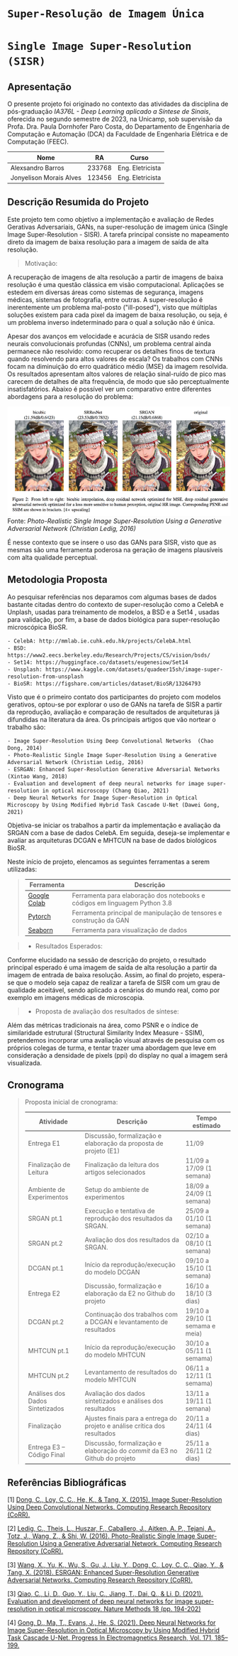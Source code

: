 # `Super-Resolução de Imagem Única`
# `Single Image Super-Resolution (SISR)`

## Apresentação

O presente projeto foi originado no contexto das atividades da disciplina de pós-graduação *IA376L - Deep Learning aplicado a Síntese de Sinais*, 
oferecida no segundo semestre de 2023, na Unicamp, sob supervisão da Profa. Dra. Paula Dornhofer Paro Costa, do Departamento de Engenharia de Computação e Automação (DCA) da Faculdade de Engenharia Elétrica e de Computação (FEEC).

 |Nome  | RA | Curso|
 |--|--|--|
 | Alexsandro Barros | 233768  | Eng. Eletricista|
 | Jonyelison Morais Alves | 123456  | Eng. Eletricista|

## Descrição Resumida do Projeto

Este projeto tem como objetivo a implementação e avaliação de Redes Gerativas Adversariais, GANs, na
super-resolução de imagem única (Single Image Super-Resolution - SISR). A tarefa principal consiste
no mapeamento direto da imagem de baixa resolução para a imagem de saída de alta resolução.

> Motivação: 

A recuperação de imagens de alta resolução a partir de imagens de baixa resolução é uma questão
clássica em visão computacional. Aplicações se estedem em diversas áreas como sistemas de
segurança, imagens médicas, sistemas de fotografia, entre outras. A super-resolução é inerentemente um
problema mal-posto ("ill-posed"), visto que múltiplas soluções existem para cada pixel da imagem de baixa
resolução, ou seja, é um problema inverso indeterminado para o qual a solução não é única.  

Apesar dos avanços em velocidade e acurácia de SISR usando redes neurais convolucionais profundas (CNNs), um
problema central ainda permanece não resolvido: como recuperar os detalhes finos de textura quando resolvendo
para altos valores de escala? Os trabalhos com CNNs focam na diminuição do erro quadrático médio (MSE) da imagem resolvida. Os resultados apresentam altos valores de relação sinal-ruído de pico mas carecem 
de detalhes de alta frequência, de modo que são perceptualmente insatisfatórios. Abaixo é possível ver um comparativo entre diferentes abordagens para a resolução do problema: 

![sisr](sisr_img.png?raw=True "SISR")
Fonte: *Photo-Realistic Single Image Super-Resolution Using a Generative Adversarial Network (Christian Ledig, 2016)*

É nesse contexto que se insere o uso das GANs para SISR, visto que as mesmas são uma ferramenta
poderosa na geração de imagens plausíveis com alta qualidade perceptual.

## Metodologia Proposta

Ao pesquisar referências nos deparamos com algumas bases de dados bastante citadas dentro do contexto de
super-resolução como a CelebA e Unplash, usadas para treinamento de modelos, a BSD e a Set14 , usadas para
validação, por fim, a base de dados biológica para super-resolução microscópica BioSR. 

    - CelebA: http://mmlab.ie.cuhk.edu.hk/projects/CelebA.html
    - BSD: https://www2.eecs.berkeley.edu/Research/Projects/CS/vision/bsds/
    - Set14: https://huggingface.co/datasets/eugenesiow/Set14
    - Unsplash: https://www.kaggle.com/datasets/quadeer15sh/image-super-resolution-from-unsplash
    - BioSR: https://figshare.com/articles/dataset/BioSR/13264793

Visto que é o primeiro contato dos participantes do projeto com modelos gerativos, optou-se por explorar
o uso de GANs na tarefa de SISR a partir da reprodução, avaliação e comparação de resultados de arquiteturas
já difundidas na literatura da área. Os principais artigos que vão nortear o trabalho são: 

    - Image Super-Resolution Using Deep Convolutional Networks  (Chao Dong, 2014)
    - Photo-Realistic Single Image Super-Resolution Using a Generative Adversarial Network (Christian Ledig, 2016)
    - ESRGAN: Enhanced Super-Resolution Generative Adversarial Networks (Xintao Wang, 2018)
    - Evaluation and development of deep neural networks for image super-resolution in optical microscopy (Chang Qiao, 2021)
    - Deep Neural Networks for Image Super-Resolution in Optical Microscopy by Using Modified Hybrid Task Cascade U-Net (Dawei Gong, 2021)

Objetiva-se iniciar os trabalhos a partir da implementação e avaliação da SRGAN com a base de dados CelebA. Em seguida, deseja-se implementar e avaliar as arquiteturas DCGAN e MHTCUN na base de dados biológicos BioSR. 

Neste início de projeto, elencamos as seguintes ferramentas a serem utilizadas:

> |Ferramenta | Descrição|
> |--|--|
> | [Google Colab](https://colab.research.google.com/) | Ferramenta para elaboração dos notebooks e códigos em linguagem Python 3.8 |
> | [Pytorch](https://pytorch.org/) | Ferramenta principal de manipulação de tensores e construção da GAN |
> | [Seaborn](https://seaborn.pydata.org/) | Ferramenta para visualização de dados |

> * Resultados Esperados:

Conforme elucidado na sessão de descrição do projeto, o resultado principal esperado é uma imagem de 
saída de alta resolução a partir da imagem de entrada de baixa resolução. Assim, ao final do projeto, 
espera-se que o modelo seja capaz de realizar a tarefa de SISR com um grau de qualidade aceitável, sendo
aplicado a cenários do mundo real, como por exemplo em imagens médicas de microscopia. 

> * Proposta de avaliação dos resultados de síntese:

Além das métricas tradicionais na área, como PSNR e o índice de similaridade estrutural (Structural Similarity Index Measure - SSIM), pretendemos incorporar uma avaliação visual através de pesquisa
com os próprios colegas de turma, e tentar trazer uma abordagem que leve em consideração a
densidade de pixels (ppi) do display no qual a imagem será visualizada. 

## Cronograma
> Proposta inicial de cronograma:
>
> |Atividade  | Descrição | Tempo estimado|
> |--|--|--|
> | Entrega E1 | Discussão, formalização e elaboração da proposta de projeto (E1) | 11/09 |
> | Finalização de Leitura | Finalização da leitura dos artigos selecionados | 11/09 a 17/09 (1 semana) |
> | Ambiente de Experimentos | Setup do ambiente de experimentos | 18/09 a 24/09 (1 semana) |
> | SRGAN pt.1 | Execução e tentativa de reprodução dos resultados da SRGAN. | 25/09 a 01/10 (1 semana) |
> | SRGAN pt.2 | Avaliação dos dos resultados da SRGAN. | 02/10 a 08/10 (1 semana) |
> | DCGAN pt.1 | Início da reprodução/execução do modelo DCGAN | 09/10 a 15/10 (1 semana) |
> | Entrega E2 | Discussão, formalização e elaboração da E2 no Github do projeto | 16/10 a 18/10 (3 dias) |
> | DCGAN pt.2 | Continuação dos trabalhos com a DCGAN e levantamento de resultados | 19/10 a 29/10 (1 semama e meia) |
> | MHTCUN pt.1 | Início da reprodução/execução do modelo MHTCUN | 30/10 a 05/11 (1 semama) |
> | MHTCUN pt.2 | Levantamento de resultados do modelo MHTCUN | 06/11 a 12/11 (1 semama) |
> | Análises dos Dados Sintetizados | Avaliação dos dados sintetizados e análises dos resultados | 13/11 a 19/11 (1 semana) |
> | Finalização | Ajustes finais para a entrega do projeto e análise crítica dos resultados | 20/11 a 24/11 (4 dias) |
> | Entrega E3 – Código Final  | Discussão, formalização e elaboração do *commit* da E3 no Github do projeto | 25/11 a 26/11 (2 dias) |

## Referências Bibliográficas

[1] [Dong, C., Loy, C. C., He, K., & Tang, X. (2015). Image Super-Resolution Using Deep Convolutional Networks. Computing Research Repository (CoRR).](https://arxiv.org/pdf/1501.00092.pdf)

[2] [Ledig, C., Theis, L., Huszar, F., Caballero, J., Aitken, A. P., Tejani, A., Totz, J., Wang, Z., & Shi, W. (2016). Photo-Realistic Single Image Super-Resolution Using a Generative Adversarial Network. Computing Research Repository (CoRR).](https://arxiv.org/pdf/1609.04802.pdf)

[3] [Wang, X., Yu, K., Wu, S., Gu, J., Liu, Y., Dong, C., Loy, C. C., Qiao, Y., & Tang, X. (2018). ESRGAN: Enhanced Super-Resolution Generative Adversarial Networks. Computing Research Repository (CoRR).](https://arxiv.org/pdf/1809.00219.pdf)

[3] [Qiao, C., Li, D., Guo, Y., Liu, C., Jiang, T., Dai, Q., & Li, D. (2021). Evaluation and development of deep neural networks for image super-resolution in optical microscopy. Nature Methods 18 (pp. 194-202)](https://www.nature.com/articles/s41592-020-01048-5)

[4] [Gong, D., Ma, T., Evans, J., He, S. (2021). Deep Neural Networks for Image Super-Resolution in Optical Microscopy by Using Modified Hybrid Task Cascade U-Net. Progress In Electromagnetics Research, Vol. 171, 185–199.](https://www.jpier.org/issues/volume.html?paper=21110904)